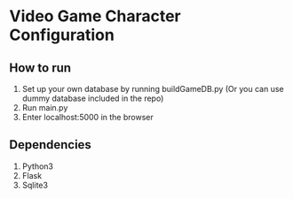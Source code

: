 # Video Game Character Configuration

## How to run ##
1. Set up your own database by running buildGameDB.py (Or you can use dummy database included in the repo)
2. Run main.py
3. Enter localhost:5000 in the browser

## Dependencies  ##
1. Python3
2. Flask
3. Sqlite3

